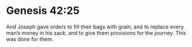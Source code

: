 # Genesis 42:25

And Joseph gave orders to fill their bags with grain, and to replace every man’s money in his sack, and to give them provisions for the journey. This was done for them.
